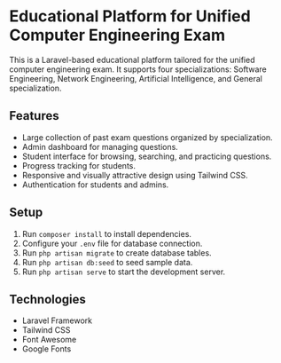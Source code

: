 # Educational Platform for Unified Computer Engineering Exam

This is a Laravel-based educational platform tailored for the unified computer engineering exam. It supports four specializations: Software Engineering, Network Engineering, Artificial Intelligence, and General specialization.

## Features

- Large collection of past exam questions organized by specialization.
- Admin dashboard for managing questions.
- Student interface for browsing, searching, and practicing questions.
- Progress tracking for students.
- Responsive and visually attractive design using Tailwind CSS.
- Authentication for students and admins.

## Setup

1. Run `composer install` to install dependencies.
2. Configure your `.env` file for database connection.
3. Run `php artisan migrate` to create database tables.
4. Run `php artisan db:seed` to seed sample data.
5. Run `php artisan serve` to start the development server.

## Technologies

- Laravel Framework
- Tailwind CSS
- Font Awesome
- Google Fonts
